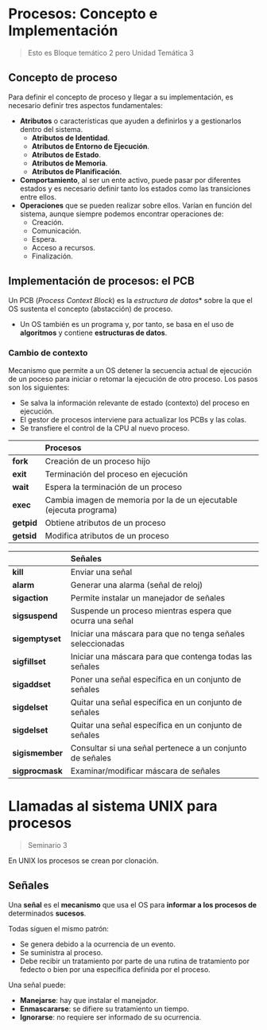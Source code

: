 # Procesos: Concepto e Implementación
> Esto es Bloque temático 2 pero Unidad Temática 3

## Concepto de proceso
Para definir el concepto de proceso y llegar a su implementación, es necesario definir tres aspectos fundamentales:
* **Atributos** o características que ayuden a definirlos y a gestionarlos dentro del sistema.
    * **Atributos de Identidad**.
    * **Atributos de Entorno de Ejecución**.
    * **Atributos de Estado**.
    * **Atributos de Memoria**.
    * **Atributos de Planificación**.
* **Comportamiento**, al ser un ente activo, puede pasar por diferentes estados y es necesario definir tanto los estados como las transiciones entre ellos.
* **Operaciones** que se pueden realizar sobre ellos. Varían en función del sistema, aunque siempre podemos encontrar operaciones de:
    * Creación.
    * Comunicación.
    * Espera.
    * Acceso a recursos.
    * Finalización.

## Implementación de procesos: el PCB
Un PCB (*Process Context Block*) es la *estructura de datos** sobre la que el OS sustenta el concepto (abstacción) de proceso.
* Un OS también es un programa y, por tanto, se basa en el uso de **algoritmos** y contiene **estructuras de datos**.

### Cambio de contexto
Mecanismo que permite a un OS detener la secuencia actual de ejecución de un poceso para iniciar o retomar la ejecución de otro proceso. Los pasos son los siguientes:
* Se salva la información relevante de estado (contexto) del proceso en ejecución.
* El gestor de procesos interviene para actualizar los PCBs y las colas.
* Se transfiere el control de la CPU al nuevo proceso.

|    | Procesos                   |
|:----|:----------------------------|
|**fork**| Creación de un proceso hijo|
|**exit**| Terminación del proceso en ejecución|
|**wait**| Espera la terminación de un proceso|
|**exec**| Cambia imagen de memoria por la de un ejecutable (ejecuta programa)|
|**getpid**| Obtiene atributos de un proceso|
|**getsid**| Modifica atributos de un proceso|



|                 | Señales                                                     |
| --------------- | :---------------------------------------------------------- |
| **kill**        | Enviar una señal                                            |
| **alarm**       | Generar una alarma (señal de reloj)                         |
| **sigaction**   | Permite instalar un manejador de señales                    |
| **sigsuspend**  | Suspende un proceso mientras espera que ocurra una señal    |
| **sigemptyset** | Iniciar una máscara para que no tenga señales seleccionadas |
| **sigfillset**  | Iniciar una máscara para que contenga todas las señales     |
| **sigaddset**   | Poner una señal específica en un conjunto de señales        |
| **sigdelset**   | Quitar una señal específica en un conjunto de señales       |
| **sigdelset**   | Quitar una señal específica en un conjunto de señales       |
| **sigismember** | Consultar si una señal pertenece a un conjunto de señales   |
| **sigprocmask** | Examinar/modificar máscara de señales                       |



# Llamadas al sistema UNIX para procesos

> Seminario 3

En UNIX los procesos se crean por clonación.

## Señales
Una **señal** es el **mecanismo** que usa el OS para **informar a los procesos de** determinados **sucesos**.

Todas siguen el mismo patrón:
* Se genera debido a la ocurrencia de un evento.
* Se suministra al proceso.
* Debe recibir un tratamiento por parte de una rutina de tratamiento por fedecto o bien por una específica definida por el proceso.

Una señal puede:
* **Manejarse**: hay que instalar el manejador.
* **Enmascararse**: se difiere su tratamiento un tiempo.
* **Ignorarse**: no requiere ser informado de su ocurrencia.